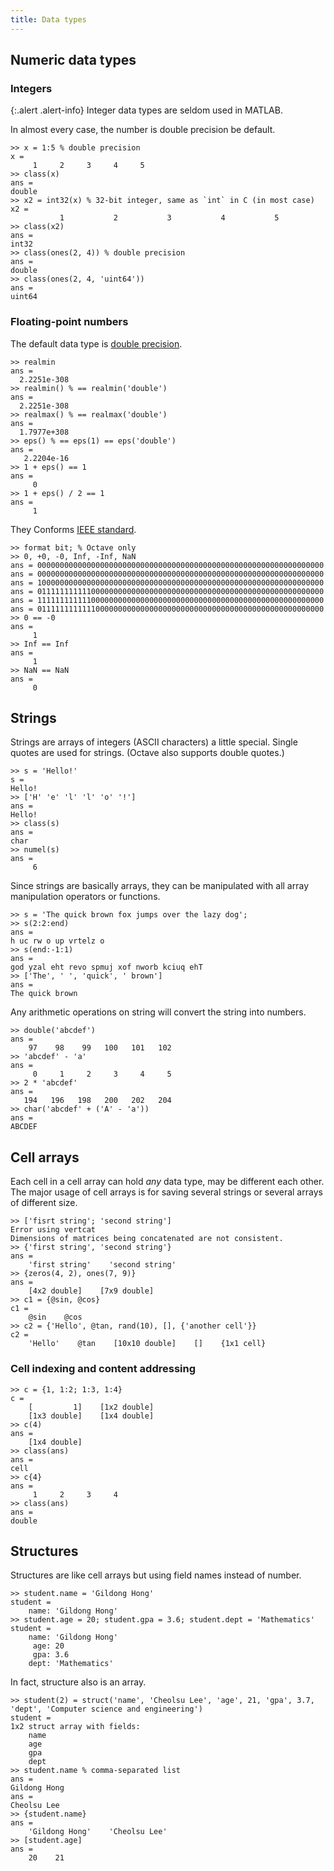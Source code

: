 ```yaml
---
title: Data types
---
```

## Numeric data types

### Integers

{:.alert .alert-info}
Integer data types are seldom used in MATLAB.

In almost every case, the number is double precision be default.

~~~plain
>> x = 1:5 % double precision
x =
     1     2     3     4     5
>> class(x)
ans =
double
>> x2 = int32(x) % 32-bit integer, same as `int` in C (in most case)
x2 =
           1           2           3           4           5
>> class(x2)
ans =
int32
>> class(ones(2, 4)) % double precision
ans =
double
>> class(ones(2, 4, 'uint64'))
ans =
uint64
~~~

### Floating-point numbers

The default data type is [double precision](http://en.wikipedia.org/wiki/Double-precision_floating-point_format).

~~~plain
>> realmin
ans =
  2.2251e-308
>> realmin() % == realmin('double')
ans =
  2.2251e-308
>> realmax() % == realmax('double')
ans =
  1.7977e+308
>> eps() % == eps(1) == eps('double')
ans =
   2.2204e-16
>> 1 + eps() == 1
ans =
     0
>> 1 + eps() / 2 == 1
ans =
     1
~~~

They Conforms [IEEE standard](http://en.wikipedia.org/wiki/IEEE_floating_point).

~~~plain
>> format bit; % Octave only
>> 0, +0, -0, Inf, -Inf, NaN
ans = 0000000000000000000000000000000000000000000000000000000000000000
ans = 0000000000000000000000000000000000000000000000000000000000000000
ans = 1000000000000000000000000000000000000000000000000000000000000000
ans = 0111111111110000000000000000000000000000000000000000000000000000
ans = 1111111111110000000000000000000000000000000000000000000000000000
ans = 0111111111111000000000000000000000000000000000000000000000000000
>> 0 == -0
ans =
     1
>> Inf == Inf
ans =
     1
>> NaN == NaN
ans =
     0
~~~


## Strings

Strings are arrays of integers (ASCII characters) a little special. Single quotes are used for strings. (Octave also supports double quotes.)

~~~plain
>> s = 'Hello!'
s =
Hello!
>> ['H' 'e' 'l' 'l' 'o' '!']
ans =
Hello!
>> class(s)
ans =
char
>> numel(s)
ans =
     6
~~~

Since strings are basically arrays, they can be manipulated with all array manipulation operators or functions.

~~~plain
>> s = 'The quick brown fox jumps over the lazy dog';
>> s(2:2:end)
ans =
h uc rw o up vrtelz o
>> s(end:-1:1)
ans =
god yzal eht revo spmuj xof nworb kciuq ehT
>> ['The', ' ', 'quick', ' brown']
ans =
The quick brown
~~~

Any arithmetic operations on string will convert the string into numbers.

~~~plain
>> double('abcdef')
ans =
    97    98    99   100   101   102
>> 'abcdef' - 'a'
ans =
     0     1     2     3     4     5
>> 2 * 'abcdef'
ans =
   194   196   198   200   202   204
>> char('abcdef' + ('A' - 'a'))
ans =
ABCDEF
~~~


## Cell arrays

Each cell in a cell array can hold *any* data type, may be different each other.
The major usage of cell arrays is for saving several strings or several arrays of different size.

~~~
>> ['fisrt string'; 'second string']
Error using vertcat
Dimensions of matrices being concatenated are not consistent. 
>> {'first string', 'second string'}
ans = 
    'first string'    'second string'
>> {zeros(4, 2), ones(7, 9)}
ans = 
    [4x2 double]    [7x9 double]
>> c1 = {@sin, @cos}
c1 = 
    @sin    @cos
>> c2 = {'Hello', @tan, rand(10), [], {'another cell'}}
c2 = 
    'Hello'    @tan    [10x10 double]    []    {1x1 cell}
~~~


### Cell indexing and content addressing

~~~
>> c = {1, 1:2; 1:3, 1:4}
c = 
    [         1]    [1x2 double]
    [1x3 double]    [1x4 double]
>> c(4)
ans = 
    [1x4 double]
>> class(ans)
ans =
cell
>> c{4}
ans =
     1     2     3     4
>> class(ans)
ans =
double
~~~


## Structures

Structures are like cell arrays but using field names instead of number.

~~~plain
>> student.name = 'Gildong Hong'
student = 
    name: 'Gildong Hong'
>> student.age = 20; student.gpa = 3.6; student.dept = 'Mathematics'
student = 
    name: 'Gildong Hong'
     age: 20
     gpa: 3.6
    dept: 'Mathematics'
~~~

In fact, structure also is an array.

~~~plain
>> student(2) = struct('name', 'Cheolsu Lee', 'age', 21, 'gpa', 3.7, 'dept', 'Computer science and engineering')
student = 
1x2 struct array with fields:
    name
    age
    gpa
    dept
>> student.name % comma-separated list
ans =
Gildong Hong
ans =
Cheolsu Lee
>> {student.name}
ans = 
    'Gildong Hong'    'Cheolsu Lee'
>> [student.age]
ans =
    20    21
~~~
